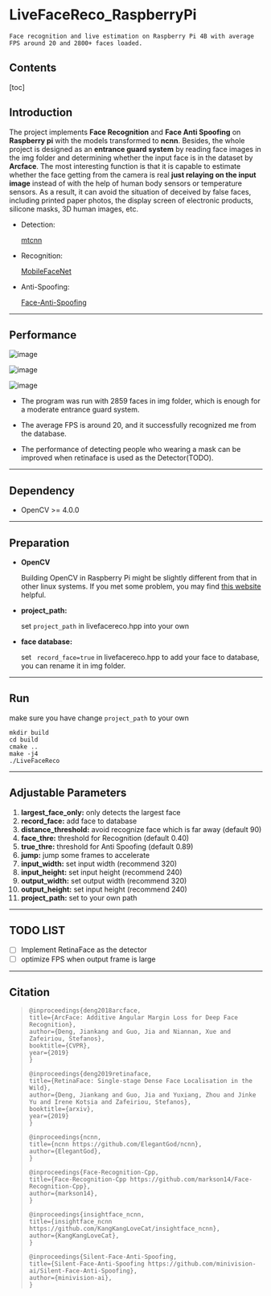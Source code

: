# **LiveFaceReco_RaspberryPi**

```
Face recognition and live estimation on Raspberry Pi 4B with average FPS around 20 and 2800+ faces loaded.
```

## Contents

[toc]

## Introduction

The project implements **Face Recognition** and **Face Anti Spoofing** on **Raspberry pi** with the models transformed to **ncnn**. Besides, the whole project is designed as an **entrance guard system** by reading face images in the img folder and determining whether the input face is in the dataset by **Arcface**. The most interesting function is that it is capable to estimate whether the face getting from the camera is real **just relaying on the input image** instead of with the help of human body sensors or temperature sensors. As a result, it can avoid the situation of deceived by false faces, including printed paper photos, the display screen of electronic products, silicone masks, 3D human images, etc.

- Detection:

  [mtcnn](https://kpzhang93.github.io/MTCNN_face_detection_alignment/index.html)

- Recognition: 

  [MobileFaceNet](https://github.com/deepinsight/insightface/issues/214)

-  Anti-Spoofing:

   [Face-Anti-Spoofing](https://github.com/minivision-ai/Silent-Face-Anti-Spoofing)

---

## Performance

![image](https://github.com/XinghaoChen9/LiveFaceReco_RaspberryPi/blob/master/demo/livedetect.gif)

![image](https://github.com/XinghaoChen9/LiveFaceReco_RaspberryPi/blob/master/demo/Mask1.gif)

![image](https://github.com/XinghaoChen9/LiveFaceReco_RaspberryPi/blob/master/demo/Mask2.gif)

- The program was run with 2859 faces in img folder, which is enough for a moderate entrance guard system.  

- The average FPS is around 20, and it successfully recognized me from the database. 

- The performance of detecting people who wearing a mask can be improved when retinaface is used as the Detector(TODO). 

---

## Dependency

- OpenCV >= 4.0.0 

---

## Preparation

- **OpenCV**

  Building OpenCV in Raspberry Pi might be slightly different from that in other linux systems. If you met some problem, you may find [this website](https://blog.csdn.net/weixin_43287964/article/details/101696036?depth_1-utm_source=distribute.pc_relevant.none-task&utm_source=distribute.pc_relevant.none-task) helpful.

- 
   **project_path:**

    set `project_path` in livefacereco.hpp into your own

-  **face database:**

    set ` record_face=true` in livefacereco.hpp to add your face to database, you can rename it in img folder.

---

## Run

make sure you have change  `project_path` to your own

```shell
mkdir build
cd build
cmake ..
make -j4
./LiveFaceReco
```

---

## Adjustable Parameters

1. **largest_face_only:** only detects the largest face
2. **record_face:** add face to database
3. **distance_threshold:** avoid recognize face which is far away (default 90)
4. **face_thre:** threshold for Recognition (default 0.40)
5. **true_thre:** threshold for Anti Spoofing (default 0.89)
6. **jump:** jump some frames to accelerate
7. **input_width:** set input width (recommend 320)
8. **input_height:** set input height (recommend 240)
9. **output_width:** set output width (recommend 320)
10. **output_height:** set input height (recommend 240)
11. **project_path:** set to your own path

------

## TODO LIST

- [ ] Implement RetinaFace as the detector
- [ ] optimize FPS when output frame is large

---

## Citation

> ```
> @inproceedings{deng2018arcface,
> title={ArcFace: Additive Angular Margin Loss for Deep Face Recognition},
> author={Deng, Jiankang and Guo, Jia and Niannan, Xue and Zafeiriou, Stefanos},
> booktitle={CVPR},
> year={2019}
> }
> 
> @inproceedings{deng2019retinaface,
> title={RetinaFace: Single-stage Dense Face Localisation in the Wild},
> author={Deng, Jiankang and Guo, Jia and Yuxiang, Zhou and Jinke Yu and Irene Kotsia and Zafeiriou, Stefanos},
> booktitle={arxiv},
> year={2019}
> }
> 
> @inproceedings{ncnn,
> title={ncnn https://github.com/ElegantGod/ncnn},
> author={ElegantGod},
> }
> 
> @inproceedings{Face-Recognition-Cpp,
> title={Face-Recognition-Cpp https://github.com/markson14/Face-Recognition-Cpp},
> author={markson14},
> }
> 
> @inproceedings{insightface_ncnn,
> title={insightface_ncnn https://github.com/KangKangLoveCat/insightface_ncnn},
> author={KangKangLoveCat},
> }
> 
> @inproceedings{Silent-Face-Anti-Spoofing,
> title={Silent-Face-Anti-Spoofing https://github.com/minivision-ai/Silent-Face-Anti-Spoofing},
> author={minivision-ai},
> }
> ```
>
> 







